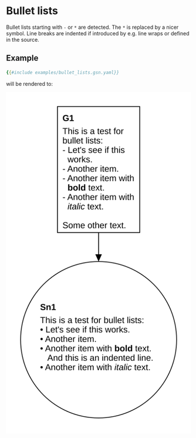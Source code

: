 
# Bullet lists

Bullet lists starting with `-` or `*` are detected. The `*` is replaced by a nicer symbol. Line breaks are indented if introduced by e.g. line wraps or defined in the source.

## Example

```yaml
{{#include examples/bullet_lists.gsn.yaml}}
```

will be rendered to:

![Rendered Example](examples/bullet_lists.gsn.svg)
